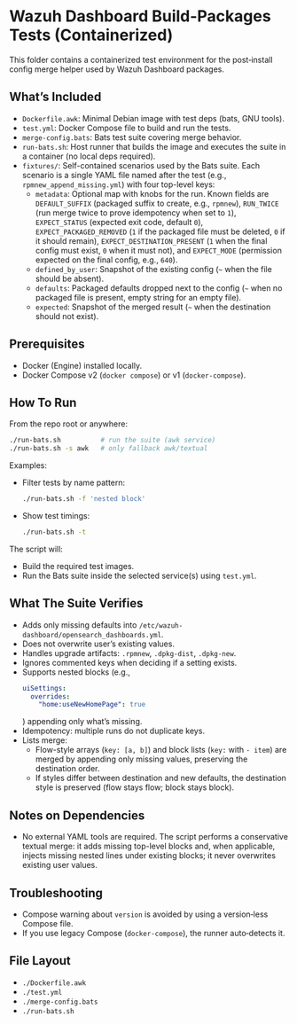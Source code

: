 # Wazuh Dashboard Build-Packages Tests (Containerized)

This folder contains a containerized test environment for the post‑install config merge helper used by Wazuh Dashboard packages.

## What’s Included

- `Dockerfile.awk`: Minimal Debian image with test deps (bats, GNU tools).
- `test.yml`: Docker Compose file to build and run the tests.
- `merge-config.bats`: Bats test suite covering merge behavior.
- `run-bats.sh`: Host runner that builds the image and executes the suite in a container (no local deps required).
- `fixtures/`: Self-contained scenarios used by the Bats suite. Each scenario is a single YAML file named after the test (e.g., `rpmnew_append_missing.yml`) with four top-level keys:
  - `metadata`: Optional map with knobs for the run. Known fields are `DEFAULT_SUFFIX` (packaged suffix to create, e.g., `rpmnew`), `RUN_TWICE` (run merge twice to prove idempotency when set to `1`), `EXPECT_STATUS` (expected exit code, default `0`), `EXPECT_PACKAGED_REMOVED` (`1` if the packaged file must be deleted, `0` if it should remain), `EXPECT_DESTINATION_PRESENT` (`1` when the final config must exist, `0` when it must not), and `EXPECT_MODE` (permission expected on the final config, e.g., `640`).
  - `defined_by_user`: Snapshot of the existing config (`~` when the file should be absent).
  - `defaults`: Packaged defaults dropped next to the config (`~` when no packaged file is present, empty string for an empty file).
  - `expected`: Snapshot of the merged result (`~` when the destination should not exist).

## Prerequisites

- Docker (Engine) installed locally.
- Docker Compose v2 (`docker compose`) or v1 (`docker-compose`).

## How To Run

From the repo root or anywhere:

```sh
./run-bats.sh          # run the suite (awk service)
./run-bats.sh -s awk   # only fallback awk/textual
```

Examples:

- Filter tests by name pattern:
  ```sh
  ./run-bats.sh -f 'nested block'
  ```
- Show test timings:
  ```sh
  ./run-bats.sh -t
  ```

The script will:
- Build the required test images.
- Run the Bats suite inside the selected service(s) using `test.yml`.

## What The Suite Verifies

- Adds only missing defaults into `/etc/wazuh-dashboard/opensearch_dashboards.yml`.
- Does not overwrite user’s existing values.
- Handles upgrade artifacts: `.rpmnew`, `.dpkg-dist`, `.dpkg-new`.
- Ignores commented keys when deciding if a setting exists.
- Supports nested blocks (e.g.,
  ```yaml
  uiSettings:
    overrides:
      "home:useNewHomePage": true
  ```
  ) appending only what’s missing.
- Idempotency: multiple runs do not duplicate keys.
- Lists merge:
  - Flow-style arrays (`key: [a, b]`) and block lists (`key:` with `- item`) are merged by appending only missing values, preserving the destination order.
  - If styles differ between destination and new defaults, the destination style is preserved (flow stays flow; block stays block).

## Notes on Dependencies

- No external YAML tools are required. The script performs a conservative textual merge: it adds missing top-level blocks and, when applicable, injects missing nested lines under existing blocks; it never overwrites existing user values.

## Troubleshooting

- Compose warning about `version` is avoided by using a version‑less Compose file.
- If you use legacy Compose (`docker-compose`), the runner auto‑detects it.

## File Layout

- `./Dockerfile.awk`
- `./test.yml`
- `./merge-config.bats`
- `./run-bats.sh`
